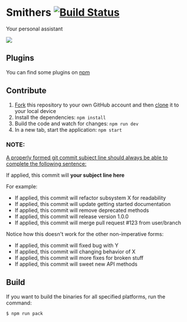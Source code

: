 # Smithers [![Build Status](https://travis-ci.org/SmithersAssistant/smithers.svg?branch=develop)](https://travis-ci.org/SmithersAssistant/smithers)

Your personal assistant

![](https://d.pr/i/12xU1+)

## Plugins

You can find some plugins on [npm](https://www.npmjs.com/search?q=smithers+assistant)

## Contribute

1. [Fork](https://help.github.com/articles/fork-a-repo/) this repository to your own GitHub account and then [clone](https://help.github.com/articles/cloning-a-repository/) it to your local device
2. Install the dependencies: `npm install`
3. Build the code and watch for changes: `npm run dev`
4. In a new tab, start the application: `npm start`

### NOTE:

[A properly formed git commit subject line should always be able to complete the following sentence:](http://chris.beams.io/posts/git-commit/)

If applied, this commit will **your subject line here**

For example:

* If applied, this commit will refactor subsystem X for readability
* If applied, this commit will update getting started documentation
* If applied, this commit will remove deprecated methods
* If applied, this commit will release version 1.0.0
* If applied, this commit will merge pull request #123 from user/branch

Notice how this doesn't work for the other non-imperative forms:

* If applied, this commit will fixed bug with Y
* If applied, this commit will changing behavior of X
* If applied, this commit will more fixes for broken stuff
* If applied, this commit will sweet new API methods

## Build

If you want to build the binaries for all specified platforms, run the command:

```bash
$ npm run pack
```
